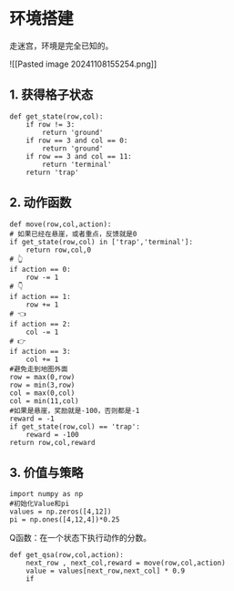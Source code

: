# 环境搭建

走迷宫，环境是完全已知的。

![[Pasted image 20241108155254.png]]


## 1. 获得格子状态

	def get_state(row,col):
		if row != 3:
			return 'ground'
		if row == 3 and col == 0:
			return 'ground'
		if row == 3 and col == 11:
			return 'terminal'
		return 'trap'

## 2. 动作函数

	def move(row,col,action):
	# 如果已经在悬崖，或者重点，反馈就是0
	if get_state(row,col) in ['trap','terminal']:
		return row,col,0
	# 👆
	if action == 0:
		row -= 1
	# 👇
	if action == 1:
		row += 1
	# 👈
	if action == 2:
		col -= 1
	# 👉
	if action == 3:
		col += 1
	#避免走到地图外面
	row = max(0,row)
	row = min(3,row)
	col = max(0,col)
	col = min(11,col)
	#如果是悬崖，奖励就是-100，否则都是-1
	reward = -1
	if get_state(row,col) == 'trap':
		reward = -100
	return row,col,reward

## 3. 价值与策略

	import numpy as np
	#初始化Value和pi
	values = np.zeros([4,12])
	pi = np.ones([4,12,4])*0.25

Q函数：在一个状态下执行动作的分数。

	def get_qsa(row,col,action):
		next_row , next_col,reward = move(row,col,action)
		value = values[next_row,next_col] * 0.9
		if